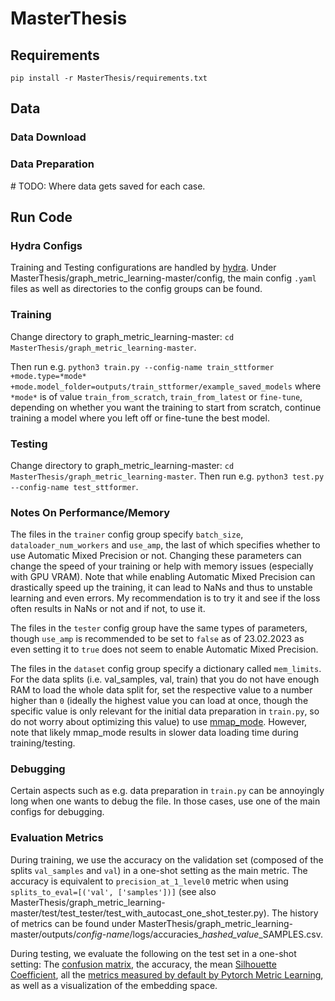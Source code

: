# MasterThesis

## Requirements

```
pip install -r MasterThesis/requirements.txt
```

## Data

### Data Download

### Data Preparation

\# TODO: Where data gets saved for each case.

## Run Code

### Hydra Configs

Training and Testing configurations are handled by [hydra](https://github.com/facebookresearch/hydra). Under MasterThesis/graph_metric_learning-master/config, the main config 
```.yaml``` files as well as directories to the config groups can be found.  

### Training

Change directory to graph_metric_learning-master: ```cd MasterThesis/graph_metric_learning-master```.

Then run e.g. ```python3 train.py --config-name train_sttformer +mode.type=*mode* +mode.model_folder=outputs/train_sttformer/example_saved_models``` where 
```*mode*``` is of value ```train_from_scratch```, ```train_from_latest``` or ```fine-tune```, depending on whether you want the training to start from scratch, 
continue training a model where you left off or fine-tune the best model. 

### Testing

Change directory to graph_metric_learning-master: ```cd MasterThesis/graph_metric_learning-master```. Then run e.g. ```python3 test.py --config-name test_sttformer```.

### Notes On Performance/Memory

The files in the ```trainer``` config group specify ```batch_size```, ```dataloader_num_workers``` and ```use_amp```, the last of which specifies whether to use Automatic Mixed Precision or not.
Changing these parameters can change the speed of your training or help with memory issues (especially with GPU VRAM). Note that while enabling Automatic Mixed Precision can drastically speed up the training, it 
can lead to NaNs and thus to unstable learning and even errors. My recommendation is to try it and see if the loss often results in NaNs or not and if not, to use it.

The files in the ```tester``` config group have the same types of parameters, though ```use_amp``` is recommended to be set to ```false``` as of 23.02.2023 as 
even setting it to ```true``` does not seem to enable Automatic Mixed Precision.

The files in the ```dataset``` config group specify a dictionary called ```mem_limits```. For the data splits (i.e. val_samples, val, train) that you do not have enough RAM
to load the whole data split for, set the respective value to a number higher than ```0``` (ideally the highest value you can load at once, though the specific value is only
relevant for the initial data preparation in ```train.py```, so do not worry about optimizing this value) to use [mmap_mode](https://numpy.org/doc/stable/reference/generated/numpy.memmap.html).
However, note that likely mmap_mode results in slower data loading time during training/testing.

### Debugging

Certain aspects such as e.g. data preparation in ```train.py``` can be annoyingly long when one wants to debug the file. In those cases, use one of the main configs for debugging.

### Evaluation Metrics

During training, we use the accuracy on the validation set (composed of the splits ```val_samples``` and ```val```) in a one-shot setting as the main metric. 
The accuracy is equivalent to ```precision_at_1_level0``` metric when using ```splits_to_eval=[('val', ['samples'])]``` (see also MasterThesis/graph_metric_learning-master/test/test_tester/test_with_autocast_one_shot_tester.py).
The history of metrics can be found under MasterThesis/graph_metric_learning-master/outputs/*config-name*/logs/accuracies_*hashed_value*_SAMPLES.csv.

During testing, we evaluate the following on the test set in a one-shot setting: The [confusion matrix](https://scikit-learn.org/stable/modules/generated/sklearn.metrics.confusion_matrix.html), the accuracy, the mean [Silhouette Coefficient](https://scikit-learn.org/stable/modules/generated/sklearn.metrics.silhouette_score.html#sklearn.metrics.silhouette_score),
all the [metrics measured by default by Pytorch Metric Learning](https://kevinmusgrave.github.io/pytorch-metric-learning/accuracy_calculation/#explanations-of-the-default-accuracy-metrics), as well as a visualization of the embedding space.
